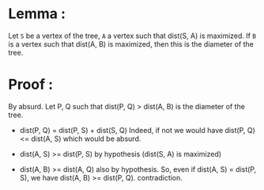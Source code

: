 # Lemma :

Let `S` be a vertex of the tree, `A` a vertex such that dist(S, A) is maximized. 
If `B` is a vertex such that dist(A, B) is maximized, then this is the diameter of the tree.

# Proof : 
By absurd.
Let P, Q such that dist(P, Q) > dist(A, B) is the diameter of the tree.

- dist(P, Q) = dist(P, S) + dist(S, Q)
Indeed, if not we would have dist(P, Q) <= dist(A, S) which would be absurd.

- dist(A, S) >= dist(P, S) by hypothesis (dist(S, A) is maximized)

- dist(A, B) >= dist(A, Q) also by hypothesis.
So, even if dist(A, S) = dist(P, S), we have dist(A, B) >= dist(P, Q). contradiction. 
